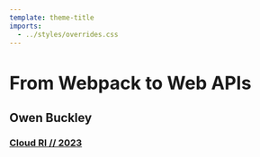 ```yaml
---
template: theme-title
imports:
  - ../styles/overrides.css
---
```


<style>
  h1 {
    color: var(--color-text-light);
    font-size: 2rem!important;
  }
</style>

# From Webpack to Web APIs

## Owen Buckley

### [Cloud RI // 2023](https://www.meetup.com/cloudri/events/297053982/)